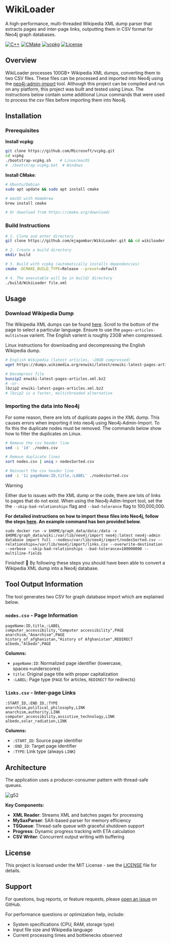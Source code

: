 
# WikiLoader

A high-performance, multi-threaded Wikipedia XML dump parser that extracts pages and inter-page links, outputting them in CSV format for Neo4j graph databases.

[![C++](https://img.shields.io/badge/C%2B%2B-17%2B-blue.svg)](https://isocpp.org/)
[![CMake](https://img.shields.io/badge/CMake-3.21%2B-green.svg)](https://cmake.org/)
[![vcpkg](https://img.shields.io/badge/vcpkg-latest-orange.svg)](https://vcpkg.io/)
[![License](https://img.shields.io/badge/License-MIT-yellow.svg)](LICENSE)

## Overview

WikiLoader processes 100GB+ Wikipedia XML dumps, converting them to two CSV files. These files can be processed and imported into Neo4j using the [neo4j-admin-import](https://neo4j.com/docs/operations-manual/current/tutorial/neo4j-admin-import/) tool. Although this project can be compiled and run on any platform, this project was built and tested using Linux. The instructions below contain some additional Linux commands that were used to process the csv files before importing them into Neo4j.

## Installation

### Prerequisites

**Install vcpkg**:
```bash
git clone https://github.com/Microsoft/vcpkg.git
cd vcpkg
./bootstrap-vcpkg.sh    # Linux/macOS
# ./bootstrap-vcpkg.bat  # Windows
```

**Install CMake**:
```bash
# Ubuntu/Debian
sudo apt update && sudo apt install cmake

# macOS with Homebrew
brew install cmake

# Or download from https://cmake.org/download/
```

### Build Instructions

```bash
# 1. Clone and enter directory
git clone https://github.com/ejagombar/WikiLoader.git && cd wikiloader

# 2. Create a build directory
mkdir build

# 3. Build with vcpkg (automatically installs dependencies)
cmake -DCMAKE_BUILD_TYPE=Release --preset=default

# 4. The executable will be in build/ directory
./build/WikiLoader file.xml
```

## Usage

### Download Wikipedia Dump

The Wikipedia XML dumps can be found [here](https://dumps.wikimedia.org/backup-index.html). Scroll to the bottom of the page to select a particular language. Ensure to use the `pages-articles-multisteam` varient. The English varient is roughly 23GB when compressed.

Linux instructions for downloading and decompressing the English Wikipedia dump.

```bash
# English Wikipedia (latest articles, ~20GB compressed)
wget https://dumps.wikimedia.org/enwiki/latest/enwiki-latest-pages-articles.xml.bz2

# Decompress file
bunzip2 enwiki-latest-pages-articles.xml.bz2
# -or-
lbzip2 enwiki-latest-pages-articles.xml.bz2
# lbzip2 is a faster, multithreaded alternative
```

### Importing the data into Neo4j
For some reason, there are lots of duplicate pages in the XML dump. This causes errors when importing it into neo4j using Neo4j-Admin-Import. To fix this the duplicate nodes must be removed. The commands below show how to filter the duplicates on Linux.

```bash
# Remove the csv header line 
sed -i '1d' ./nodes.csv

# Remove duplicate lines
sort nodes.csv | uniq > nodesSorted.csv

# Reinsert the csv header line
sed -i '1i pageName:ID,title,:LABEL' ./nodesSorted.csv
```
> [!WARNING] 
Either due to issues with the XML dump or the code, there are lots of links to pages that do not exist. When using the Neo4j-Adim-Import tool, set the the `--skip-bad-relationships` flag and `--bad-tolerance` flag to 100,000,000.

**For detailed instructions on how to import these files into Neo4j, follow the steps [here](https://neo4j.com/docs/operations-manual/2025.05/tutorial/neo4j-admin-import/). An example command has ben provided below.**

```
sudo docker run -v $HOME/graph_data/data:/data -v $HOME/graph_data/wiki:/var/lib/neo4j/import neo4j:latest neo4j-admin database import full --nodes=/var/lib/neo4j/import/nodesSorted.csv --relationships=/var/lib/neo4j/import/links.csv --overwrite-destination --verbose --skip-bad-relationships --bad-tolerance=100000000 --multiline-fields
```
Finished! 🎉 By following these steps you should have been able to convert a Wikipedia XML dump into a Neo4j database.

## Tool Output Information

The tool generates two CSV for graph database import which are explained below.

### `nodes.csv` - Page Information
```csv
pageName:ID,title,:LABEL
computer_accessibility,"Computer accessibility",PAGE
anarchism,"Anarchism",PAGE
history_of_afghanistan,"History of Afghanistan",REDIRECT
albedo,"Albedo",PAGE
```

**Columns:**
- `pageName:ID`: Normalized page identifier (lowercase, spaces→underscores)
- `title`: Original page title with proper capitalization
- `:LABEL`: Page type (`PAGE` for articles, `REDIRECT` for redirects)

### `links.csv` - Inter-page Links
```csv
:START_ID,:END_ID,:TYPE
anarchism,political_philosophy,LINK
anarchism,authority,LINK
computer_accessibility,assistive_technology,LINK
albedo,solar_radiation,LINK
```

**Columns:**
- `:START_ID`: Source page identifier
- `:END_ID`: Target page identifier  
- `:TYPE`: Link type (always `LINK`)

## Architecture

The application uses a producer-consumer pattern with thread-safe queues.

![g52](https://github.com/user-attachments/assets/46491544-9b49-490f-9b08-098ef8c5fb87)

**Key Components:**
- **XML Reader**: Streams XML and batches pages for processing
- **MySaxParser**: SAX-based parser for memory efficiency  
- **TSQueue**: Thread-safe queue with graceful shutdown support
- **Progress**: Dynamic progress tracking with ETA calculation
- **CSV Writer**: Concurrent output writing with buffering

## License

This project is licensed under the MIT License - see the [LICENSE](LICENSE) file for details.

## Support

For questions, bug reports, or feature requests, please [open an issue](https://github.com/ejagombar/WikiLoader/issues) on GitHub.

For performance questions or optimization help, include:
- System specifications (CPU, RAM, storage type)
- Input file size and Wikipedia language
- Current processing times and bottlenecks observed


